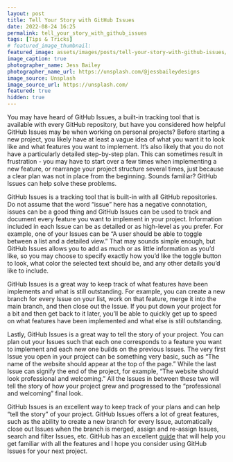 ```yaml
---
layout: post
title: Tell Your Story with GitHub Issues
date: 2022-08-24 16:25
permalink: tell_your_story_with_github_issues
tags: [Tips & Tricks]
# featured_image_thumbnail:
featured_image: assets/images/posts/tell-your-story-with-github-issues/jess-bailey-q10VITrVYUM-unsplash.jpg
image_caption: true
photographer_name: Jess Bailey
photographer_name_url: https://unsplash.com/@jessbaileydesigns
image_source: Unsplash
image_source_url: https://unsplash.com/
featured: true
hidden: true
---
```


You may have heard of GitHub Issues, a built-in tracking tool that is available with every GitHub repository, but have you considered how helpful GitHub Issues may be when working on personal projects? Before starting a new project, you likely have at least a vague idea of what you want it to look like and what features you want to implement. It’s also likely that you do not have a particularly detailed step-by-step plan. This can sometimes result in frustration - you may have to start over a few times when implementing a new feature, or rearrange your project structure several times, just because a clear plan was not in place from the beginning. Sounds familiar? GitHub Issues can help solve these problems.

GitHub Issues is a tracking tool that is built-in with all GitHub repositories. Do not assume that the word “issue” here has a negative connotation, issues can be a good thing and GitHub Issues can be used to track and document every feature you want to implement in your project. Information included in each Issue can be as detailed or as high-level as you prefer. For example, one of your Issues can be “A user should be able to toggle between a list and a detailed view.” That may sounds simple enough, but GitHub Issues allows you to add as much or as little information as you’d like, so you may choose to specify exactly how you’d like the toggle button to look, what color the selected text should be, and any other details you’d like to include.

GitHub Issues is a great way to keep track of what features have been implements and what is still outstanding. For example, you can create a new branch for every Issue on your list, work on that feature, merge it into the main branch, and then close out the Issue. If you put down your project for a bit and then get back to it later, you’ll be able to quickly get up to speed on what features have been implemented and what else is still outstanding.

Lastly, GitHub Issues is a great way to tell the story of your project. You can plan out your Issues such that each one corresponds to a feature you want to implement and each new one builds on the previous Issues. The very first Issue you open in your project can be something very basic, such as “The name of the website should appear at the top of the page.” While the last Issue can signify the end of the project, for example, “The website should look professional and welcoming.” All the Issues in between these two will tell the story of how your project grew and progressed to the “professional and welcoming” final look.

GitHub Issues is an excellent way to keep track of your plans and can help “tell the story” of your project. GitHub Issues offers a lot of great features, such as the ability to create a new branch for every Issue, automatically close out Issues when the branch is merged, assign and re-assign Issues, search and filter Issues, etc. GitHub has an excellent [guide](https://docs.github.com/en/issues) that will help you get familiar with all the features and I hope you consider using GitHub Issues for your next project.
